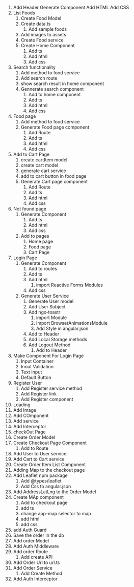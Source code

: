 1. Add Header
   Generate Component
   Add HTML
   Add CSS
2. List Foods
   1. Create Food Model
   2. Create data.ts
      1. Add sample foods
   3. Add images to assets
   4. Create Food service
   5. Create Home Component
      1. Add ts
      2. Add html
      3. Add css      
3. Search functionality
   1. Add method to food service
   2. Add search route
   3. show search result in home component
   4. Gennerate search component
      1. Add to home component
      2. Add ts
      3. Add html
      4. Add css
4. Food page
   1. Add method to food service
   2. Generate Food page component
      1. Add Route
      2. Add ts
      3. Add html
      4. Add css
5. Add to Cart Page      
   1. create cartItem model
   2. create cart model
   3. generate cart service
   4. add to cart button in food page
   5. Generate Cart page component
      1. Add Route
      2. Add ts
      3. Add html
      4. Add css
6. Not found page
   1. Generate Component
      1. Add ts
      2. Add html
      3. Add css
   2. Add to pages
      1. Home page
      2. Food page
      3. Cart Page
7. Login Page
   1. Generate Component
      1. Add to routes
      2. Add ts
      3. Add html
         1. import Reactive Forms Modules
      4. Add css      
   2. Generate User Service
      1. Generate User model
      2. Add User Subject
      3. Add ngx-toastr
         1. import Module
         2. Import BrowserAnimationsModule
         3. Add Style in angular.json
      4. Add to Header
      5. Add Local Storage methods
      5. Add Logout Method
         1. Add to Header   
8. Make Component For Login Page
   1. Input Container         
   2. Inout Validation
   3. Text Input
   4. Default Button
9. Register User
   1. Add Register service method
   2. Add Register link
   3. Add Register component 
10. Loading 
   1. Add Image
   2. Add COmponent
   3. Add service 
   4. Add Interceptor
11. checkOut Page
   1. Create Order Model
   2. Create Checkout Page Component
      1. Add to Route
   3. Add User to User service
   4. Add Cart to Cart service
   5. Create Order Item List Component  
12. Adding Map to the checkout page   
   1. Add Leaflet npm package
      1. Add @types/leaflet
      2. Add Css to angular.json
   2. Add AddressLatLng to the Order Model   
   3. Create MAp component
       1. Add to checkout page
       2. add ts
         1. change app-map selector to map
       3. add html
       4. add css
   4. add Auth Guard    
13. Save the order In the db
   1. Add order Model
   2. Add Auth Middleware
   3. Add order Route
      1. Add create API
   4. Add Order Url to url.ts
   5. Add Order Service       
      1. Add Create Method
   6. Add Auth Interceptor   